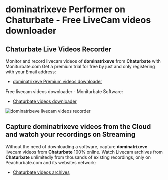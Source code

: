 # dominatrixeve Performer on Chaturbate - Free LiveCam videos downloader

## Chaturbate Live Videos Recorder

Monitor and record livecam videos of **dominatrixeve** from **Chaturbate** with Moniturbate.com
Get a premium trial for free by just and only registering with your Email address:
* [dominatrixeve Premium videos downloader](https://moniturbate.com/request-demo-licence-key.html)

Free livecam videos downloader - Moniturbate Software:
* [Chaturbate videos downloader](https://moniturbate.com/moniturbate-download-software.html)

![dominatrixeve livecam videos recorder](https://peachurnet.com/templates/moniturbate-software.png)


## Capture dominatrixeve videos from the Cloud and watch your recordings on Streaming

Without the need of downloading a software, capture **dominatrixeve** livecam videos from **Chaturbate** 100% online.
Watch Livecam archives from **Chaturbate** unlimitedly from thousands of existing recordings, only on Peachurbate.com and its websites network:
* [Chaturbate videos archives](https://peachurnet.com/)